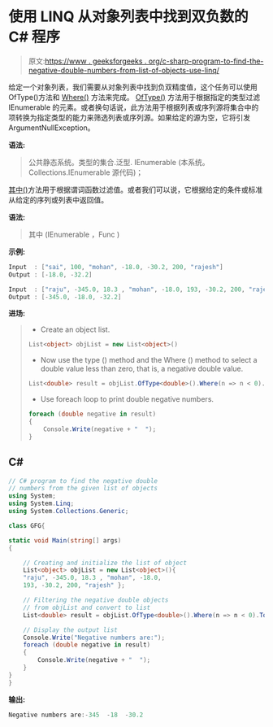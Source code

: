 # 使用 LINQ 从对象列表中找到双负数的 C# 程序

> 原文:[https://www . geeksforgeeks . org/c-sharp-program-to-find-the-negative-double-numbers-from-list-of-objects-use-linq/](https://www.geeksforgeeks.org/c-sharp-program-to-find-the-negative-double-numbers-from-the-list-of-objects-using-linq/)

给定一个对象列表，我们需要从对象列表中找到负双精度值，这个任务可以使用 OfType()方法和 [Where()](https://www.geeksforgeeks.org/linq-filtering-operator-where/) 方法来完成。 [OfType()](https://www.geeksforgeeks.org/linq-filtering-operator-oftype/) 方法用于根据指定的类型过滤 IEnumerable 的元素。或者换句话说，此方法用于根据列表或序列源将集合中的项转换为指定类型的能力来筛选列表或序列源。如果给定的源为空，它将引发 ArgumentNullException。

**语法:**

> 公共静态系统。类型<tresult>的集合.泛型. IEnumerable <tresult>(本系统。Collections.IEnumerable 源代码)；</tresult></tresult>

[其中()](https://www.geeksforgeeks.org/linq-filtering-operator-where/)方法用于根据谓词函数过滤值。或者我们可以说，它根据给定的条件或标准从给定的序列或列表中返回值。

**语法:**

> 其中 <tsource>(IEnumerable <tsource>，Func <tsource>)</tsource></tsource></tsource>

**示例:**

```cs
Input  : ["sai", 100, "mohan", -18.0, -30.2, 200, "rajesh"]
Output : [-18.0, -32.2]

Input  : ["raju", -345.0, 18.3 , "mohan", -18.0, 193, -30.2, 200, "rajesh"]
Output : [-345.0, -18.0, -32.2]
```

**进场:**

> *   Create an object list.
> 
> ```cs
> List<object> objList = new List<object>()
> ```
> 
> *   Now use the type () method and the Where () method to select a double value less than zero, that is, a negative double value.
> 
> ```cs
> List<double> result = objList.OfType<double>().Where(n => n < 0).ToList();
> ```
> 
> *   Use foreach loop to print double negative numbers.
> 
> ```cs
> foreach (double negative in result)
> {
>     Console.Write(negative + "  ");
> } 
> ```

## C#

```cs
// C# program to find the negative double
// numbers from the given list of objects
using System;
using System.Linq;
using System.Collections.Generic;

class GFG{

static void Main(string[] args)
{

    // Creating and initialize the list of object
    List<object> objList = new List<object>(){
    "raju", -345.0, 18.3 , "mohan", -18.0,
    193, -30.2, 200, "rajesh" };

    // Filtering the negative double objects
    // from objList and convert to list
    List<double> result = objList.OfType<double>().Where(n => n < 0).ToList();

    // Display the output list
    Console.Write("Negative numbers are:");
    foreach (double negative in result)
    {
        Console.Write(negative + "  ");
    }
}
}
```

**输出:**

```cs
Negative numbers are:-345  -18  -30.2  
```
